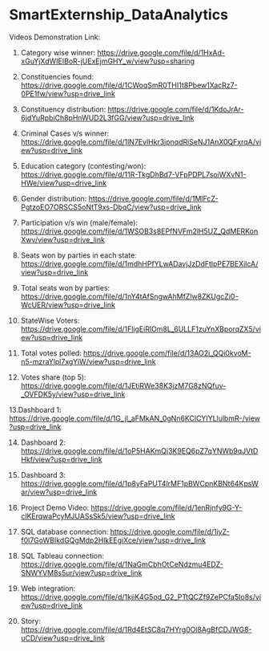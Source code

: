 # SmartExternship_DataAnalytics


Videos Demonstration Link:

1. Category wise winner: https://drive.google.com/file/d/1HxAd-xGuYjXdWIEIBoR-jUExEjmGHY_w/view?usp=sharing

2. Constituencies found: https://drive.google.com/file/d/1CWoqSmR0THI1t8Pbew1XacRz7-0PE1fw/view?usp=drive_link

3. Constituency distribution:
https://drive.google.com/file/d/1KdoJrAr-6jdYuRpbiCh8pHnWUD2L3fGG/view?usp=drive_link

4. Criminal Cases v/s winner:
https://drive.google.com/file/d/1lN7EvlHkr3ipnqdRiSeNJ1AnX0QFxrqA/view?usp=drive_link

5. Education category (contesting/won):
https://drive.google.com/file/d/11R-TkgDhBd7-VFpPDPL7soiWXvN1-HWe/view?usp=drive_link

6. Gender distribution:
https://drive.google.com/file/d/1MlFcZ-PgtzoEO7ORSCS5oNtT9xs-DbqC/view?usp=drive_link

7. Participation v/s win (male/female):
https://drive.google.com/file/d/1WSOB3s8EPfNVFm2lH5UZ_QdMERKonXwv/view?usp=drive_link

8. Seats won by parties in each state:
https://drive.google.com/file/d/1mdhHPfYLwADavjJzDdFtlpPE7BEXilcA/view?usp=drive_link

9. Total seats won by parties:
https://drive.google.com/file/d/1nY4tAfSngwAhMfZlw8ZKUgcZi0-WcUER/view?usp=drive_link

10. StateWise Voters:
https://drive.google.com/file/d/1FligEiRlOm8L_6ULLF1zuYnXBporqZX5/view?usp=drive_link

11. Total votes polled:
https://drive.google.com/file/d/13AO2i_QQi0kvoM-n5-mzraYlpl7xgYiW/view?usp=drive_link

12. Votes share (top 5):
https://drive.google.com/file/d/1JEtiRWe38K3jzM7G8zNQfuv-_OVFDK5y/view?usp=drive_link
 
13.Dashboard 1:
https://drive.google.com/file/d/1G_jl_aFMkAN_0gNn6KClCYIYLlulbmR-/view?usp=drive_link

14. Dashboard 2:
https://drive.google.com/file/d/1oP5HAKmQj3K9EQ6pZ7qYNWb9qJVtDHkf/view?usp=drive_link

15. Dashboard 3:
https://drive.google.com/file/d/1p8yFaPUT4lrMF1pBWCpnKBNt64KpsWar/view?usp=drive_link

16. Project Demo Video:
https://drive.google.com/file/d/1enRjnfy9G-Y-clKErqwaPcyMJUASsSk5/view?usp=drive_link

17. SQL database connection:
https://drive.google.com/file/d/1iyZ-f0l7GoWBIkdGQgMdp2HlkEEgiXce/view?usp=drive_link

18. SQL Tableau connection:
https://drive.google.com/file/d/1NaGmCbhOtCeNdzmu4EDZ-SNWYVM8s5ur/view?usp=drive_link

19. Web integration:
https://drive.google.com/file/d/1kjiK4G5od_G2_PTtQCZf9ZePCfa5Io8s/view?usp=drive_link

20. Story:
https://drive.google.com/file/d/1Rd4EtSC8q7HYrg0Ol8AgBfCDJWG8-uCD/view?usp=drive_link
